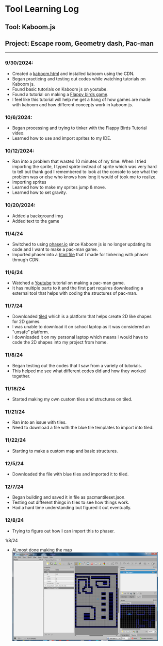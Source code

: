 # Tool Learning Log

## Tool: **Kaboom.js**

## Project: **Escape room, Geometry dash, Pac-man**

---
### 9/30/2024:
* Created a [kaboom.html](kaboom.html) and installed kaboom using the CDN.
* Began practicing and testing out codes while watching tutorials on Kaboom js.
* Found basic tutorials on Kaboom js on youtube.
* Found a tutorial on making a [Flappy birds game](https://www.youtube.com/watch?v=hgReGsh5xVU).
* I feel like this tutorial will help me get a hang of how games are made with kaboom and how different concepts work in kaboom js.
### 10/6/2024:
* Began processing and trying to tinker with the Flappy Birds Tutorial video.
* Learned how to use and import sprites to my IDE.

### 10/12/2024:
* Ran into a problem that wasted 10 minutes of my time. When I tried importing the sprite, I typed spirte instead of sprite which was very hard to tell but thank god I remembered to look at the console to see what the problem was or else who knows how long it would of took me to realize.
* Importing sprites
* Learned how to make my sprites jump & move.
* Learned how to set gravity.

### 10/20/2024:
* Added a background img
* Added text to the game

### 11/4/24
* Switched to using [phaser.io](https://phaser.io/) since Kaboom js is no longer updating its code and I want to make a pac-man game.
* Imported phaser into a [html file](phaser.html) that I made for tinkering with phaser through CDN.

### 11/6/24
* Watched a [Youtube](https://www.youtube.com/watch?v=Oix_2NqrdRQ) tutorial on making a pac-man game.
* It has multiple parts to it and the first part requires downloading a external tool that helps with coding the structures of pac-man.

### 11/7/24
* Downloaded [tiled](https://www.mapeditor.org/download.html) which is a platform that helps create 2D like shapes for 2D games.
* I was unable to download it on school laptop as it was considered an "unsafe" platform.
* I downloaded it on my personal laptop which means I would have to code the 2D shapes into my project from home.

### 11/8/24
* Began testing out the codes that I saw from a variety of tutorials.
* This helped me see what different codes did and how they worked together.

### 11/18/24
* Started making my own custom tiles and structures on tiled.

### 11/21/24
* Ran into an issue with tiles.
* Need to download a file with the blue tile templates to import into tiled.

### 11/22/24
* Starting to make a custom map and basic structures.

### 12/5/24
* Downloaded the file with blue tiles and imported it to tiled.

### 12/7/24
* Began building and saved it in file as pacmantileset.json.
* Testing out different things in tiles to see how things work.
* Had a hard time understanding but figured it out eventually.

### 12/8/24
* Trying to figure out how I can import this to phaser.

1/8/24
* ALmost done making the map
![alt text](image.png)


<!--
* Links you used today (websites, videos, etc)
* Things you tried, progress you made, etc
* Challenges, a-ha moments, etc
* Questions you still have
* What you're going to try next
-->
